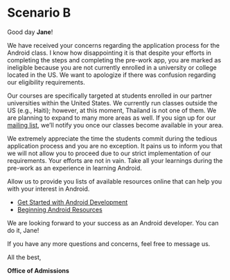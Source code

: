 # Scenario B

Good day **Jane**!

We have received your concerns regarding the application process for the Android class. I know how disappointing it is that despite your efforts in completing the steps and completing the pre-work app, you are marked as ineligible because you are not currently enrolled in a university or college located in the US. We want to apologize if there was confusion regarding our eligibility requirements.


Our courses are specifically targeted at students enrolled in our partner universities within the United States. We currently run classes outside the US (e.g., Haiti); however, at this moment, Thailand is not one of them. We are planning to expand to many more areas as well. If you sign up for our  [mailing list](https://share.hsforms.com/1eg_EOoQpR4ObU4s8fUES2Q36gst), we’ll notify you once our classes become available in your area. 


We extremely appreciate the time the students commit during the tedious application process and you are no exception. It pains us to inform you that we will not allow you to proceed due to our strict implementation of our requirements. Your efforts are not in vain. Take all your learnings during the pre-work as an experience in learning Android.

Allow us to provide you lists of available resources online that can help you with your interest in Android.
* [Get Started with Android Development](https://support.codepath.com/knowledge_base/topics/how-can-i-get-started-learning-android-development-online)
* [Beginning Android Resources](https://guides.codepath.com/android/Beginning-Android-Resources#beginning-android-resources)


We are looking forward to your success as an Android developer. You can do it, Jane!

If you have any more questions and concerns, feel free to message us.



All the best,

**Office of Admissions**
